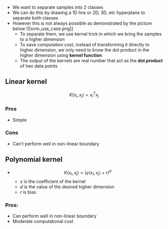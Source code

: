 - We want to separate samples into 2 classes
- We can do this by drawing a 1D line or 2D, 3D, etc hyperplane to separate both classes
- However this is not always possible as demonstrated by the picture below
  ![[svm_use_case.png]]
  - To separate them, we use kernel trick in which we bring the samples to a higher dimension
  - To save computation cost, instead of transforming it directly to higher dimension, we only need to know the dot product in the higher dimension using **kernel function**
  - The output of the kernels are real number that act as the **dot product** of two data points
## Linear kernel
$$K(x_i, x_j) = x_i^T x_j$$
### Pros
- Simple
### Cons
- Can't perform well in non-linear boundary
## Polynomial kernel
- $$K(x_i, x_j) = (\gamma \langle x_i, x_j \rangle + r)^d$$
	- $\gamma$ is the coefficient of the kernel
	- $d$ is the value of the desired higher dimension
	- $r$ is bias
### Pros:
- Can perform well in non-linear boundary
- Moderate computational cost
- Can adjust the degree to balance over and underfitting
### Cons:
- Sensitive to degree hyperparameter
## RBF kernel:
- $$K(x_i, x_j) = \exp(-\gamma * ||x - y||^2))$$
	- $\gamma$ is positive scaling hyperparameter
### Pros:
- Can perform well in non-linear boundary
- Tends to generalize well for unseen data
- Works the best for real life data
### Cons:
- Quite complex and computationally expensive
- Needs hyperparameter tuning, especially for gamma
## Sigmoid kernel:
- $$K(x_i, x_j) = \tanh(\alpha x^Ty + c)$$
	- $\alpha$ is scaling hyperparameter
	- $c$ is a constant hyperparameter
### Pros:
- Can perform well in non-linear boundary
- Suitable for binary classification
### Cons:
- Sensitive to hyperparameters
- Prone to overfitting
